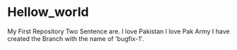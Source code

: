 # Hellow_world
My First Repository 
Two Sentence are.
I love Pakistan
I love Pak Army
I have created the Branch with the name of 'bugfix-1'.
